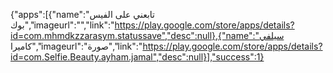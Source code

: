 {"apps":[{"name":"تابعني على الفيس بوك","imageurl":"","link":"https://play.google.com/store/apps/details?id=com.mhmdkzzarasym.statussave","desc":null},{"name":"سيلفي كاميرا","imageurl":"صورة","link":"https://play.google.com/store/apps/details?id=com.Selfie.Beauty.ayham.jamal","desc":null}],"success":1}
